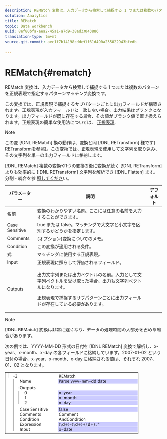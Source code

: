 ```yaml
---
description: REMatch 変換は、入力データから検索して捕捉する 1 つまたは複数のパターンを正規表現で指定するパターンマッチング変換です。
solution: Analytics
title: REMatch
topic: Data workbench
uuid: 8ef80bfa-aea2-45a1-a7d9-38ad33043886
translation-type: tm+mt
source-git-commit: aec1f7b14198cdde91f61d490a235022943bfedb

---
```



# REMatch{#rematch}

REMatch 変換は、入力データから検索して捕捉する 1 つまたは複数のパターンを正規表現で指定するパターンマッチング変換です。

この変換では、正規表現で捕捉するサブパターンごとに出力フィールドが構築されます。正規表現が入力フィールドと一致しない場合、出力結果はブランクとなります。出力フィールドが既に存在する場合、その値がブランク値で置き換えられます。正規表現の簡単な使用法については、 [正規表現](../../../../../home/c-dataset-const-proc/c-reg-exp.md#concept-070077baa419475094ef0469e92c5b9c).

>[!NOTE]
>
>この変 [!DNL REMatch] 換の動作は、変換と同 [!DNL RETransform] 様です( [RETransformを参照](../../../../../home/c-dataset-const-proc/c-data-trans/c-transf-types/c-standard-transf/c-retransform.md#concept-23f80aa0bc204565b337e5c4931f6a74))。この変換では、正規表現を使用して文字列を取り込み、その文字列を単一の出力フィールドに格納します。

[!DNL REMatch] 複数の変換や1つの変換の後に変換が続く [!DNL RETransform] よりも効率的に [!DNL RETransform] 文字列を解析でき [!DNL Flatten] ます。 分割・統合を参 [照してくださ](../../../../../home/c-dataset-const-proc/c-data-trans/c-transf-types/c-standard-transf/c-flatten.md#concept-7acd351a6d2444bd960ca412ae3333ce)い。

<table id="table_7077578512B249E986BC79AE770CBD9A"> 
 <thead> 
  <tr> 
   <th colname="col1" class="entry"> パラメーター </th> 
   <th colname="col2" class="entry"> 説明 </th> 
   <th colname="col3" class="entry"> デフォルト </th> 
  </tr> 
 </thead>
 <tbody> 
  <tr> 
   <td colname="col1"> 名前 </td> 
   <td colname="col2"> 変換のわかりやすい名前。ここには任意の名前を入力することができます。 </td> 
   <td colname="col3"></td> 
  </tr> 
  <tr> 
   <td colname="col1"> Case Sensitive </td> 
   <td colname="col2"> true または false。マッチングで大文字と小文字を区別するかどうかを指定します。 </td> 
   <td colname="col3"></td> 
  </tr> 
  <tr> 
   <td colname="col1"> Comments </td> 
   <td colname="col2"> (オプション)変換についてのメモ。 </td> 
   <td colname="col3"></td> 
  </tr> 
  <tr> 
   <td colname="col1"> Condition </td> 
   <td colname="col2"> この変換が適用される条件。 </td> 
   <td colname="col3"></td> 
  </tr> 
  <tr> 
   <td colname="col1"> 式 </td> 
   <td colname="col2"> マッチングに使用する正規表現。 </td> 
   <td colname="col3"></td> 
  </tr> 
  <tr> 
   <td colname="col1"> Input </td> 
   <td colname="col2"> 正規表現に照らして評価されるフィールド。 </td> 
   <td colname="col3"></td> 
  </tr> 
  <tr> 
   <td colname="col1"> Outputs </td> 
   <td colname="col2"> <p>出力文字列または出力ベクトルの名前。入力として文字列ベクトルを受け取った場合、出力も文字列ベクトルになります。 </p> <p> 正規表現で捕捉するサブパターンごとに出力フィールドが存在している必要があります。 </p> </td> 
   <td colname="col3"></td> 
  </tr> 
 </tbody> 
</table>

>[!NOTE]
>
>[!DNL REMatch] 変換は非常に遅くなり、データの処理時間の大部分を占める場合があります。

次の例では、YYYY-MM-DD 形式の日付を [!DNL REMatch] 変換で解析し、x-year、x-month、x-day の各フィールドに格納しています。2007-01-02 という日付の場合、x-year、x-month、x-day に格納される値は、それぞれ 2007、01、02 となります。

![](assets/cfg_TransformationType_REMatch.png)

